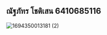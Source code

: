## ณัฐภัทร โชติเสน 6410685116

![1694350013181 (2)](https://github.com/6410685116/6410685116.github.io/assets/88651071/1d174b27-f1f2-4941-8322-537a2483a539)
